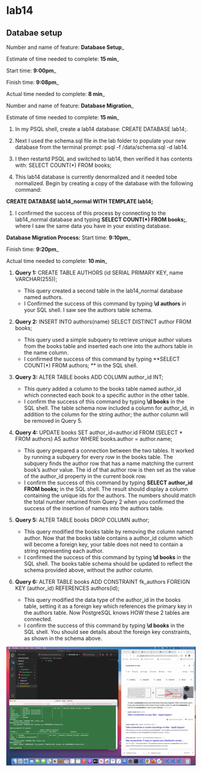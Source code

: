 # lab14

## Databae setup

Number and name of feature: __Database Setup___

Estimate of time needed to complete: __15 min___

Start time: __9:00pm___

Finish time: __9:08pm___

Actual time needed to complete: __8 min___

Number and name of feature: __Database Migration___

Estimate of time needed to complete: __15 min___

1. In my PSQL shell, create a lab14 database: CREATE DATABASE lab14;.

1. Next I used the schema.sql file in the lab folder to populate your new database from the terminal prompt: psql -f /data/schema.sql -d lab14.

1. I then restartd PSQL and switched to lab14, then verified it has contents with: SELECT COUNT(*) FROM books;

1. This lab14 database is currently denormalized and it needed tobe normalized. Begin by creating a copy of the database with the following command:

**CREATE DATABASE lab14_normal WITH TEMPLATE lab14;**

1. I confirmed the success of this process by connecting to the lab14_normal database and typing **SELECT COUNT(*) FROM books;**, where I saw the same data you have in your existing database.


**Database Migration Process:**
Start time: __9:10pm___

Finish time: __9:20pm___

Actual time needed to complete: __10 min___


1. **Query 1:** CREATE TABLE AUTHORS (id SERIAL PRIMARY KEY, name VARCHAR(255));

    + This query created a second table in the lab14_normal database named authors. 
    + I Confirmed the success of this command by typing **\d authors** in your SQL shell. I saw see the authors table schema. 

1. **Query 2:** INSERT INTO authors(name) SELECT DISTINCT author FROM books;

    + This query used a simple subquery to retrieve unique author values from the books table and inserted each one into the authors table in the name column. 
    + I confirmed the success of this command by typing **SELECT COUNT(*) FROM authors; ** in the SQL shell. 

1. **Query 3:** ALTER TABLE books ADD COLUMN author_id INT;
    + This query added a column to the books table named author_id which connected each book to a specific author in the other table.
    + I confirm the success of this command by typing **\d books** in the SQL shell. The table schema now included a column for author_id, in addition to the column for the string author; the author column will be removed in Query 5.

1. **Query 4:** UPDATE books SET author_id=author.id FROM (SELECT * FROM authors) AS author WHERE books.author = author.name;

    + This query prepared a connection between the two tables. It worked by running a subquery for every row in the books table. The subquery finds the author row that has a name matching the current book’s author value. The id of that author row is then set as the value of the author_id property in the current book row.
    + I confirm the success of this command by typing **SELECT author_id FROM books;** in the SQL shell. The result should display a column containing the unique ids for the authors. The numbers should match the total number returned from Query 2 when you confirmed the success of the insertion of names into the authors table.

1. **Query 5:** ALTER TABLE books DROP COLUMN author;

    + This query modified the books table by removing the column named author. Now that the books table contains a author_id column which will become a foreign key, your table does not need to contain a string representing each author.
    + I confirmed the success of this command by typing **\d books** in the SQL shell. The books table schema should be updated to reflect the schema provided above, without the author column.

1. **Query 6:** ALTER TABLE books ADD CONSTRAINT fk_authors FOREIGN KEY (author_id) REFERENCES authors(id);

    + This query modified the data type of the author_id in the books table, setting it as a foreign key which references the primary key in the authors table. Now PostgreSQL knows HOW these 2 tables are connected.
    + I confirm the success of this command by typing **\d books** in the SQL shell. You should see details about the foreign key constraints, as shown in the schema above.

![screen-shot](screen-shot.png)